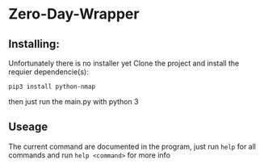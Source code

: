 # Zero-Day-Wrapper

## Installing:

Unfortunately there is no installer yet
Clone the project and install the requier dependencie(s):

`pip3 install python-nmap`

then just run the main.py with python 3


## Useage

The current command are documented in the program, just run `help` for all commands and run `help <command>` for more info 